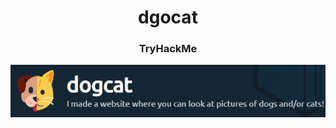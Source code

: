 <h1 align="center">dgocat</h1>
<h3 align="center">TryHackMe</h3>
<p align="center" width="100%">
  <img src="logo.png" alt="logo"/>
</p>
